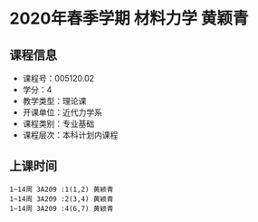 # 2020年春季学期 材料力学 黄颖青






## 课程信息

- 课程号：005120.02
- 学分：4
- 教学类型：理论课
- 开课单位：近代力学系
- 课程类别：专业基础
- 课程层次：本科计划内课程

## 上课时间

```
1~14周 3A209 :1(1,2) 黄颖青
1~14周 3A209 :2(3,4) 黄颖青
1~14周 3A209 :4(6,7) 黄颖青
```

